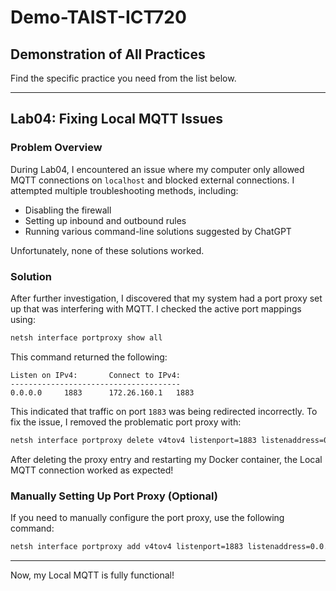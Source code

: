 # Demo-TAIST-ICT720

## Demonstration of All Practices
Find the specific practice you need from the list below.

---

## Lab04: Fixing Local MQTT Issues

### Problem Overview
During Lab04, I encountered an issue where my computer only allowed MQTT connections on `localhost` and blocked external connections. I attempted multiple troubleshooting methods, including:
- Disabling the firewall
- Setting up inbound and outbound rules
- Running various command-line solutions suggested by ChatGPT

Unfortunately, none of these solutions worked.

### Solution
After further investigation, I discovered that my system had a port proxy set up that was interfering with MQTT. I checked the active port mappings using:

```sh
netsh interface portproxy show all
```

This command returned the following:

```
Listen on IPv4:       Connect to IPv4:
--------------------------------------
0.0.0.0     1883      172.26.160.1   1883
```

This indicated that traffic on port `1883` was being redirected incorrectly. To fix the issue, I removed the problematic port proxy with:

```sh
netsh interface portproxy delete v4tov4 listenport=1883 listenaddress=0.0.0.0
```

After deleting the proxy entry and restarting my Docker container, the Local MQTT connection worked as expected!

### Manually Setting Up Port Proxy (Optional)
If you need to manually configure the port proxy, use the following command:

```sh
netsh interface portproxy add v4tov4 listenport=1883 listenaddress=0.0.0.0 connectport=1883 connectaddress=172.26.160.1
```

---

Now, my Local MQTT is fully functional!
